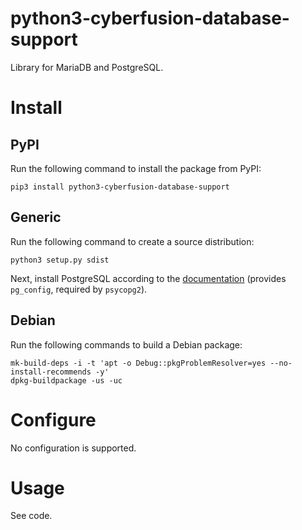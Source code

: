 # python3-cyberfusion-database-support

Library for MariaDB and PostgreSQL.

# Install

## PyPI

Run the following command to install the package from PyPI:

    pip3 install python3-cyberfusion-database-support

## Generic

Run the following command to create a source distribution:

    python3 setup.py sdist

Next, install PostgreSQL according to the [documentation](https://www.postgresql.org/download/macosx/) (provides `pg_config`, required by `psycopg2`).

## Debian

Run the following commands to build a Debian package:

    mk-build-deps -i -t 'apt -o Debug::pkgProblemResolver=yes --no-install-recommends -y'
    dpkg-buildpackage -us -uc

# Configure

No configuration is supported.

# Usage

See code.
